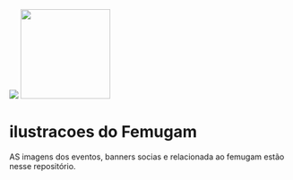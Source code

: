 
<img src="https://femugam.github.io/illustracoes/imagens_gerais/logo.png" />

<a href="https://telegram.me/femugam">
<img src="https://femugam.github.io/illustracoes/badge/chat.svg" width="160px" heigth="40px" />
</a>

# ilustracoes do Femugam

AS imagens dos eventos, banners socias e relacionada ao femugam estão nesse repositório.
